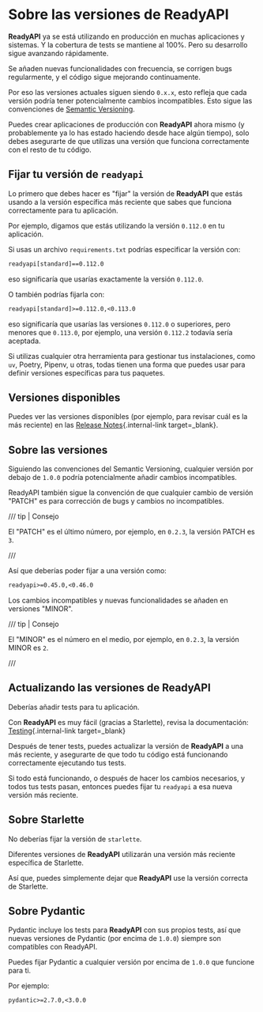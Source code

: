 # Sobre las versiones de ReadyAPI

**ReadyAPI** ya se está utilizando en producción en muchas aplicaciones y sistemas. Y la cobertura de tests se mantiene al 100%. Pero su desarrollo sigue avanzando rápidamente.

Se añaden nuevas funcionalidades con frecuencia, se corrigen bugs regularmente, y el código sigue mejorando continuamente.

Por eso las versiones actuales siguen siendo `0.x.x`, esto refleja que cada versión podría tener potencialmente cambios incompatibles. Esto sigue las convenciones de <a href="https://semver.org/" class="external-link" target="_blank">Semantic Versioning</a>.

Puedes crear aplicaciones de producción con **ReadyAPI** ahora mismo (y probablemente ya lo has estado haciendo desde hace algún tiempo), solo debes asegurarte de que utilizas una versión que funciona correctamente con el resto de tu código.

## Fijar tu versión de `readyapi`

Lo primero que debes hacer es "fijar" la versión de **ReadyAPI** que estás usando a la versión específica más reciente que sabes que funciona correctamente para tu aplicación.

Por ejemplo, digamos que estás utilizando la versión `0.112.0` en tu aplicación.

Si usas un archivo `requirements.txt` podrías especificar la versión con:

```txt
readyapi[standard]==0.112.0
```

eso significaría que usarías exactamente la versión `0.112.0`.

O también podrías fijarla con:

```txt
readyapi[standard]>=0.112.0,<0.113.0
```

eso significaría que usarías las versiones `0.112.0` o superiores, pero menores que `0.113.0`, por ejemplo, una versión `0.112.2` todavía sería aceptada.

Si utilizas cualquier otra herramienta para gestionar tus instalaciones, como `uv`, Poetry, Pipenv, u otras, todas tienen una forma que puedes usar para definir versiones específicas para tus paquetes.

## Versiones disponibles

Puedes ver las versiones disponibles (por ejemplo, para revisar cuál es la más reciente) en las [Release Notes](../release-notes.md){.internal-link target=_blank}.

## Sobre las versiones

Siguiendo las convenciones del Semantic Versioning, cualquier versión por debajo de `1.0.0` podría potencialmente añadir cambios incompatibles.

ReadyAPI también sigue la convención de que cualquier cambio de versión "PATCH" es para corrección de bugs y cambios no incompatibles.

/// tip | Consejo

El "PATCH" es el último número, por ejemplo, en `0.2.3`, la versión PATCH es `3`.

///

Así que deberías poder fijar a una versión como:

```txt
readyapi>=0.45.0,<0.46.0
```

Los cambios incompatibles y nuevas funcionalidades se añaden en versiones "MINOR".

/// tip | Consejo

El "MINOR" es el número en el medio, por ejemplo, en `0.2.3`, la versión MINOR es `2`.

///

## Actualizando las versiones de ReadyAPI

Deberías añadir tests para tu aplicación.

Con **ReadyAPI** es muy fácil (gracias a Starlette), revisa la documentación: [Testing](../tutorial/testing.md){.internal-link target=_blank}

Después de tener tests, puedes actualizar la versión de **ReadyAPI** a una más reciente, y asegurarte de que todo tu código está funcionando correctamente ejecutando tus tests.

Si todo está funcionando, o después de hacer los cambios necesarios, y todos tus tests pasan, entonces puedes fijar tu `readyapi` a esa nueva versión más reciente.

## Sobre Starlette

No deberías fijar la versión de `starlette`.

Diferentes versiones de **ReadyAPI** utilizarán una versión más reciente específica de Starlette.

Así que, puedes simplemente dejar que **ReadyAPI** use la versión correcta de Starlette.

## Sobre Pydantic

Pydantic incluye los tests para **ReadyAPI** con sus propios tests, así que nuevas versiones de Pydantic (por encima de `1.0.0`) siempre son compatibles con ReadyAPI.

Puedes fijar Pydantic a cualquier versión por encima de `1.0.0` que funcione para ti.

Por ejemplo:

```txt
pydantic>=2.7.0,<3.0.0
```
